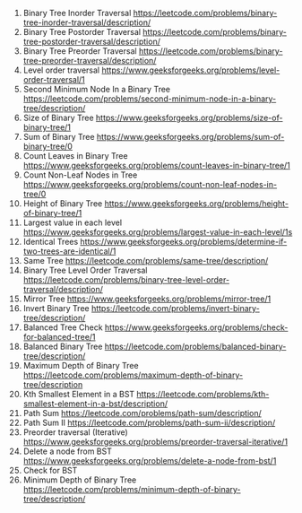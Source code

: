 1.  Binary Tree Inorder Traversal https://leetcode.com/problems/binary-tree-inorder-traversal/description/
2.  Binary Tree Postorder Traversal https://leetcode.com/problems/binary-tree-postorder-traversal/description/
3.  Binary Tree Preorder Traversal https://leetcode.com/problems/binary-tree-preorder-traversal/description/
4.  Level order traversal https://www.geeksforgeeks.org/problems/level-order-traversal/1
5.  Second Minimum Node In a Binary Tree https://leetcode.com/problems/second-minimum-node-in-a-binary-tree/description/
6.  Size of Binary Tree https://www.geeksforgeeks.org/problems/size-of-binary-tree/1
7.  Sum of Binary Tree https://www.geeksforgeeks.org/problems/sum-of-binary-tree/0
8.  Count Leaves in Binary Tree https://www.geeksforgeeks.org/problems/count-leaves-in-binary-tree/1
9.  Count Non-Leaf Nodes in Tree https://www.geeksforgeeks.org/problems/count-non-leaf-nodes-in-tree/0
10. Height of Binary Tree https://www.geeksforgeeks.org/problems/height-of-binary-tree/1
11. Largest value in each level https://www.geeksforgeeks.org/problems/largest-value-in-each-level/1s
12. Identical Trees https://www.geeksforgeeks.org/problems/determine-if-two-trees-are-identical/1
13. Same Tree https://leetcode.com/problems/same-tree/description/
14. Binary Tree Level Order Traversal https://leetcode.com/problems/binary-tree-level-order-traversal/description/
15. Mirror Tree https://www.geeksforgeeks.org/problems/mirror-tree/1
16. Invert Binary Tree https://leetcode.com/problems/invert-binary-tree/description/
17. Balanced Tree Check https://www.geeksforgeeks.org/problems/check-for-balanced-tree/1
18. Balanced Binary Tree https://leetcode.com/problems/balanced-binary-tree/description/
19. Maximum Depth of Binary Tree https://leetcode.com/problems/maximum-depth-of-binary-tree/description
30. Kth Smallest Element in a BST https://leetcode.com/problems/kth-smallest-element-in-a-bst/description/
31. Path Sum https://leetcode.com/problems/path-sum/description/
32. Path Sum II https://leetcode.com/problems/path-sum-ii/description/
33. Preorder traversal (Iterative) https://www.geeksforgeeks.org/problems/preorder-traversal-iterative/1
34. Delete a node from BST https://www.geeksforgeeks.org/problems/delete-a-node-from-bst/1
35. Check for BST 
36. Minimum Depth of Binary Tree https://leetcode.com/problems/minimum-depth-of-binary-tree/description/